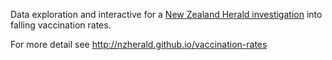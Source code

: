 Data exploration and interactive for a [New Zealand Herald investigation](https://www.nzherald.co.nz/nz/news/article.cfm?c_id=1&objectid=12250703)
into falling vaccination rates.

For more detail see http://nzherald.github.io/vaccination-rates


